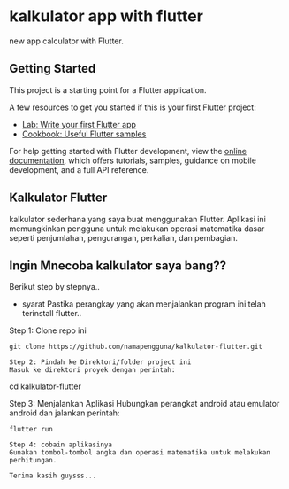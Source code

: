 # kalkulator app with flutter

new app calculator with Flutter.

## Getting Started

This project is a starting point for a Flutter application.

A few resources to get you started if this is your first Flutter project:

- [Lab: Write your first Flutter app](https://docs.flutter.dev/get-started/codelab)
- [Cookbook: Useful Flutter samples](https://docs.flutter.dev/cookbook)

For help getting started with Flutter development, view the
[online documentation](https://docs.flutter.dev/), which offers tutorials,
samples, guidance on mobile development, and a full API reference.


## Kalkulator Flutter
kalkulator sederhana yang saya buat menggunakan Flutter. Aplikasi ini memungkinkan pengguna untuk melakukan operasi matematika dasar seperti penjumlahan, pengurangan, perkalian, dan pembagian.

## Ingin Mnecoba kalkulator saya bang??
Berikut step by stepnya..

- syarat
Pastika perangkay yang akan menjalankan program ini telah terinstall flutter..

Step 1: Clone repo ini
```
git clone https://github.com/namapengguna/kalkulator-flutter.git

Step 2: Pindah ke Direktori/folder project ini
Masuk ke direktori proyek dengan perintah:
```
cd kalkulator-flutter

Step 3: Menjalankan Aplikasi
Hubungkan perangkat android atau emulator android dan jalankan perintah:
```
flutter run

Step 4: cobain aplikasinya
Gunakan tombol-tombol angka dan operasi matematika untuk melakukan perhitungan.

Terima kasih guysss...